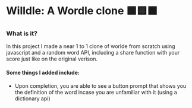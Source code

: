 # Willdle: A Wordle clone 🟩🟨⬛

### What is it?

In this project I made a near 1 to 1 clone of worlde from scratch using javascript and a random word API, including a share function with your score just like on the original verison.

#### Some things I added include: 
- Upon completion, you are able to see a button prompt that shows you the definition of the word incase you are unfamiliar with it (using a dictionary api)
